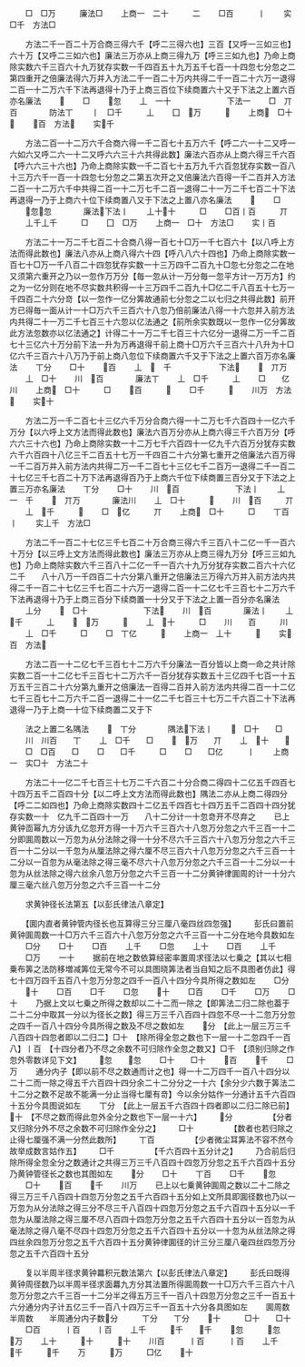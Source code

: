 <!-- { "loadSidebar": true } -->
　　□　□万　　　廉法□
　　上商一　二十　　　二
　　□百　　　丨
　　实□千　方法□

　　方法二千一百二十万合商三得六千【呼二三得六也】三百【又呼一三如三也】六十万【又呼二三如六也】廉法三万亦从上商三得九万【呼三三如九也】乃命上商除实数六千三百六十九万犹存实数一千四百五十九万五千七百一十四忽七分忽之二第四重开之倍廉法得六万并入方法二千一百二十万内共得二千一百二十六万一退得二百一十二万六千下法再退得十乃于上商三百位下续商置六十又于下法之上置六百亦名廉法
　　
　　□
　　忽
　　丄　一十　　　　　　　下法一
　　□　丌百　　　　防法丅
　　丨　□千　　　丄
　　囗　万　　　
　　上商　□十　　　
　　百　方法
　　实千

　　方法二百一十二万六千合商六得一千二百七十五万六千【呼二六一十二又呼一六如六又呼二六一十二又呼六六三十六共得此数】廉法六百亦从上商六得三千六百【呼六六三十六也】乃命上商除实数一千二百七十五万九千六百忽犹存实数一百八十三万六千一百一十四忽七分忽之二第五次开之又倍廉法六百得一千二百并入方法二百一十二万六千中共得二百一十二万七千二百一退得二十一万二千七百二十下法再退得一乃于上商六十位下续商置八又于下法之上置八亦名廉法
　　
　　□
　　忽忽　　　　廉法下法丨
　　丄十十　　　□
　　□百丨百　　　丌
　　丄千丄千　　　□
　　囗　□万
　　上商一　□十　方法□
　　实丨百

　　方法二十一万二千七百二十合商八得一百七十□万一千七百六十【以八呼上方法而得此数也】廉法八亦从上商八得六十四【呼八八六十四也】乃命上商除实数一百七十□万一千八百二十四忽犹存实数一十三万四千二百九十□忽七分忽之二在地又须第六重开之乃以一忽作万万分【毎一忽从计一万分毎一忽平方计一万万方】约之为一亿分则在地不尽实数共积得一十三万四千二百九十□亿二千八百五十七万一千四百二十六分竒【以一忽作一亿分筭故通前七分忽之二以七归之共得此数】前开方已得毎一面从计一十□万六千三百六十八忽乃倍前廉法八得一十六忽并入前方法内共得二十一万二千七百三十六忽以亿法通之【前所余实数既以一忽作一亿分筭故此方法忽数亦以亿法通之】计得二十一万二千七百三十六亿分一退得二万一千二百七十三亿六十万分前下法一升为万再退得千前上商十□万六千三百六十八升为十□亿六千三百六十八万乃于前上商八忽位下续商置六千又于下法之上置六百万亦名廉法
　　丅分
　　□十
　　百
　　丄　　千　　　　　　下法
　　　丌万
　　丄　□十
　　川　百　　　　廉法丅
　　丄　□千　　　丄
　　□　　亿　　　川
　　上商　□十　　　□
　　百　　　
　　□千　　　
　　川万　方法
　　实十

　　方法二万一千二百七十三亿六千万分合商六得一十二万七千六百四十一亿六千万分【以六呼上文方法而得此数也】廉法六百万分亦从上商六得三千六百万分【呼六六三十六也】乃命上商除实数一十二万七千六百四十一亿九千六百万分犹存实数六千六百四十八亿三千二百五十七万一千四百二十六分第七重开之倍廉法六百万得一千二百万并入前方法内共得二万一千二百七十三亿七千二百万一退得二千一百二十七亿三千七百二十万下法再退得百乃于上商六千位下续商置三百分又于下法之上置三万亦名廉法
　　丅分
　　□十
　　川　百　　　　　　　下法丨
　　丄　一　千
　　　丌万　　　　廉法川
　　丄　□十　　　
　　川　百　　　丌
　　丄　千　　　
　　□　亿　　　丌
　　上商　□十　　　□
　　丅百　　　丨
　　实丄千　方法□

　　方法二千一百二十七亿三千七百二十万合商三得六千三百八十二亿一千一百六十万分【以三呼上文方法而得此数也】廉法三万亦从上商三得九万分【呼三三如九也】乃命上商除实数六千三百八十二亿一千一百六十九万分犹存实数二百六十六亿二千　　八十八万一千四百二十六分第八重开之倍廉法三万得六万并入前方法内共得二千一百二十七亿三千七百二十六万一退得二百一十二亿七千三百七十二万六千下法再退得十乃于上商三百分下续商置一十分又于下法之上置一百分亦名廉法
　　丄分
　　　□十　　　　　　　下法
　　川　百　　　　廉法丨
　　丄　千　　　丄
　　　万　　　
　　丄　十　　　□
　　川　　百　　　川
　　丄　□千　　　□
　　□　丅亿　　　
　　上商一　丄十　　　
　　实百　方法

　　方法二百一十二亿七千三百七十二万六千分廉法一百分皆以上商一命之共计除实数二百一十二亿七千三百七十二万六千一百分犹存实数五十三亿四千七百一十五万五千三百二十六分第九重开之倍廉法一百得二百并入前方法内共得二百一十二亿七千三百七十二万六千二百一退得二十一亿二千七百三十七万二千六百二十下法再退得一乃于上商一十位下续商置二又于下

　　法之上置二名隅法
　　　丅分　　　　隅法下法丨
　　　□十　　□
　　川　川百　　丅
　　丄　□千　　□
　　　万　　丌
　　丄　十　　
　　□　□百　　□
　　□　　□千　　　□
　　□　　□亿　　　丨
　　上商一　实□十　方法二十

　　方法二十一亿二千七百三十七万二千六百二十分合商二得四十二亿五千四百七十四万五千二百四十分【以二呼上文方法而得此数也】隅法二亦从上商二得四分【呼二二如四也】乃命上商除实数四十二亿五千四百七十四万五千二百四十四分犹存实数一十　亿九千二百四十一万　　八十二分计一十忽竒开不尽弃之
　　已上黄钟靣幂九方分该九亿忽开方得一十万六千三百六十八忽万分忽之六千三百一十二分即圎周数以一万忽为从分法除之得一十分不尽六千三百六十八忽万分忽之六千三百一十二分以一千忽为从厘法除之得六厘不尽三百六十八忽万分忽之六千三百一十二分以一百忽为从毫法除之得三毫不尽六十八忽万分忽之六千三百一十二分以一十忽为从丝法除之得六丝余八忽万分忽之六千三百一十二分黄钟律圎周的计一十分六厘三毫六丝八忽万分忽之六千三百一十二分

　　求黄钟径长法第五【以彭氏律法八章定】

　　【圎内直者黄钟管内径长也互算得三分三厘八毫四丝四忽强】
　　彭氏曰置前黄钟圎周数一十□万六千三百六十八忽万分忽之六千三百一十二分在地今具数如左
　　□分
　　□十
　　□百
　　丄千
　　□忽
　　丄十
　　□百
　　丄千
　　□万
　　一十
　　据前在地之数依算经密率置周求径法以七乗之【其以七相乗布筭之法防移増减筭位无常今不可以具图晓筭法者当自知之后不具图者仿此】得七十四万四千五百八十忽万分忽之四千一百八十四分今具所得之数如左
　　□分
　　十
　　□百
　　□千
　　□忽
　　十
　　□百
　　□千
　　□万
　　□十
　　乃据上文以七乗之所得之数却以二十二而一除之【即筭法二归二除也葢于二十二分中取其一分以为径长之数】得三万三千八百四十四忽不尽一十二忽万分忽之四千一百八十四分今具所得之数及不尽之数如左
　　分　【此上一层三万三千八百四十四忽者即以二归二】□十　【除所得全忽之数也下一层一十二忽四千一百八】丨百　【十四分者乃不尽之余数不可归除作全忽之数又】□千　【须别归除之作忽外零数详见下文】
　　忽　　忽
　　□十　　□十
　　百
　　千
　　□万
　　通分内子【即以前不尽之数通而计之也】得一十二万四千一百八十四分以二十二而一除之得五千六百四十四分余二十二分分之一十六【余分少六数于筭法二十二分之数不足故不能满一分止当得七厘有竒】今以余分姑作一分通计五千六百四十五分今具图说如左
　　丅分　【此上一层五千六百四十四者即以二归二除已前】十　【不尽之数而得此忽外全分之数也下一层一十六】
　　分　　　　　【分者又归除分外不尽之余数不可归除作全分之】
　　□十　　　　　【数者也若归除之止得七厘强不满一分然此数所】
　　丅百　　　　　【少者微尘耳筭法不容不然今故举成数言姑作五】
　　□千　　　　　【千六百四十五分计之】
　　乃合前后归除所得全忽全分之数通计之共得三万三千八百四十四忽万分忽之五千六百四十五分乃黄钟管径长之数也其图如左
　　分
　　□十
　　丅百
　　□千
　　忽
　　□十
　　百
　　千
　　川万
　　已上以七乗黄钟圎周之数以二十二除之得三万三千八百四十四忽万分忽之五千六百四十五分如上文所具即圎径数也乃以一万忽为从分法除之得三分不尽三千八百四十四忽万分忽之五千六百四十五分以一千忽为从厘法除之得三厘不尽八百四十四忽万分忽之五千六百四十五分以一百忽为从毫法除之得八毫不尽四十四忽万分忽之五千六百四十五分以一十忽为从丝法除之得四丝余四忽万分忽之五千六百四十五分黄钟律圎径的计三分三厘八毫四丝四忽万分忽之五千六百四十五分

　　复以半周半径求黄钟羃积元数法第六【以彭氏律法八章定】
　　彭氏曰既得黄钟周径数乃以半周半径求面羃九方分其法置所得圎周数一十□万六千三百六十八忽万分忽之六千三百一十二分半之得五万三千一百八十四忽万分忽之三千一百五十六分通分内子计五亿三千一百八十四万三千一百五十六分各具图如左
　　圎周数　　半周数　　半周通分内子数分　　　丅分　　丅分
　　十　　　□十　　□十
　　□百　　　丨百　　丨百
　　丄千　　　千　　千
　　忽　　　忽　　　万
　　丄十　　　十　　　十
　　川百　　　丨百　　　丨百
　　丄千　　　千　　　千
　　万　　　万　　　□亿
　　十
